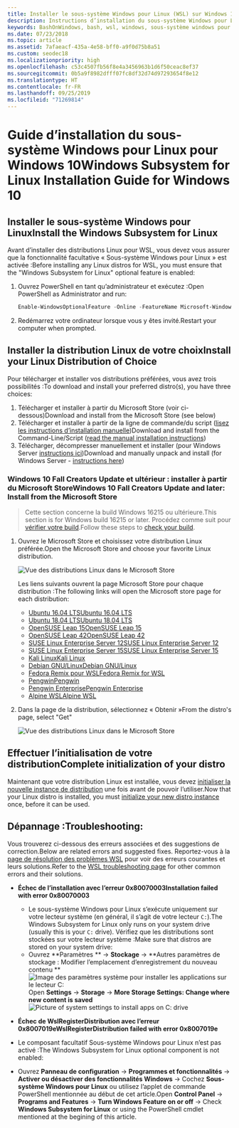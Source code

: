 ```yaml
---
title: Installer le sous-système Windows pour Linux (WSL) sur Windows 10
description: Instructions d’installation du sous-système Windows pour Linux sur Windows 10.
keywords: BashOnWindows, bash, wsl, windows, sous-système windows pour linux, sous-système windows, ubuntu, debian, suse, windows 10, installation
ms.date: 07/23/2018
ms.topic: article
ms.assetid: 7afaeacf-435a-4e58-bff0-a9f0d75b8a51
ms.custom: seodec18
ms.localizationpriority: high
ms.openlocfilehash: c53c4507fb56f8e4a3456963b1d6f50ceac8ef37
ms.sourcegitcommit: 0b5a9f8982dfff07fc8df32d74d97293654f8e12
ms.translationtype: HT
ms.contentlocale: fr-FR
ms.lasthandoff: 09/25/2019
ms.locfileid: "71269814"
---
```

# <a name="windows-subsystem-for-linux-installation-guide-for-windows-10"></a><span data-ttu-id="e8de9-104">Guide d’installation du sous-système Windows pour Linux pour Windows 10</span><span class="sxs-lookup"><span data-stu-id="e8de9-104">Windows Subsystem for Linux Installation Guide for Windows 10</span></span>

## <a name="install-the-windows-subsystem-for-linux"></a><span data-ttu-id="e8de9-105">Installer le sous-système Windows pour Linux</span><span class="sxs-lookup"><span data-stu-id="e8de9-105">Install the Windows Subsystem for Linux</span></span>

<span data-ttu-id="e8de9-106">Avant d’installer des distributions Linux pour WSL, vous devez vous assurer que la fonctionnalité facultative « Sous-système Windows pour Linux » est activée :</span><span class="sxs-lookup"><span data-stu-id="e8de9-106">Before installing any Linux distros for WSL, you must ensure that the "Windows Subsystem for Linux" optional feature is enabled:</span></span>

1. <span data-ttu-id="e8de9-107">Ouvrez PowerShell en tant qu’administrateur et exécutez :</span><span class="sxs-lookup"><span data-stu-id="e8de9-107">Open PowerShell as Administrator and run:</span></span>
    ```powershell
    Enable-WindowsOptionalFeature -Online -FeatureName Microsoft-Windows-Subsystem-Linux
    ```

2. <span data-ttu-id="e8de9-108">Redémarrez votre ordinateur lorsque vous y êtes invité.</span><span class="sxs-lookup"><span data-stu-id="e8de9-108">Restart your computer when prompted.</span></span>

## <a name="install-your-linux-distribution-of-choice"></a><span data-ttu-id="e8de9-109">Installer la distribution Linux de votre choix</span><span class="sxs-lookup"><span data-stu-id="e8de9-109">Install your Linux Distribution of Choice</span></span>
<span data-ttu-id="e8de9-110">Pour télécharger et installer vos distributions préférées, vous avez trois possibilités :</span><span class="sxs-lookup"><span data-stu-id="e8de9-110">To download and install your preferred distro(s), you have three choices:</span></span>
1. <span data-ttu-id="e8de9-111">Télécharger et installer à partir du Microsoft Store (voir ci-dessous)</span><span class="sxs-lookup"><span data-stu-id="e8de9-111">Download and install from the Microsoft Store (see below)</span></span>
1. <span data-ttu-id="e8de9-112">Télécharger et installer à partir de la ligne de commande/du script ([lisez les instructions d’installation manuelle](install-manual.md))</span><span class="sxs-lookup"><span data-stu-id="e8de9-112">Download and install from the Command-Line/Script ([read the manual installation instructions](install-manual.md))</span></span>
1. <span data-ttu-id="e8de9-113">Télécharger, décompresser manuellement et installer (pour Windows Server [instructions ici](install-on-server.md))</span><span class="sxs-lookup"><span data-stu-id="e8de9-113">Download and manually unpack and install (for Windows Server - [instructions here](install-on-server.md))</span></span>

### <a name="windows-10-fall-creators-update-and-later-install-from-the-microsoft-store"></a><span data-ttu-id="e8de9-114">Windows 10 Fall Creators Update et ultérieur : installer à partir du Microsoft Store</span><span class="sxs-lookup"><span data-stu-id="e8de9-114">Windows 10 Fall Creators Update and later: Install from the Microsoft Store</span></span>

> <span data-ttu-id="e8de9-115">Cette section concerne la build Windows 16215 ou ultérieure.</span><span class="sxs-lookup"><span data-stu-id="e8de9-115">This section is for Windows build 16215 or later.</span></span>  <span data-ttu-id="e8de9-116">Procédez comme suit pour [vérifier votre build](troubleshooting.md#check-your-build-number).</span><span class="sxs-lookup"><span data-stu-id="e8de9-116">Follow these steps to [check your build](troubleshooting.md#check-your-build-number).</span></span> 

1. <span data-ttu-id="e8de9-117">Ouvrez le Microsoft Store et choisissez votre distribution Linux préférée.</span><span class="sxs-lookup"><span data-stu-id="e8de9-117">Open the Microsoft Store and choose your favorite Linux distribution.</span></span>

    ![Vue des distributions Linux dans le Microsoft Store](media/store.png)

    <span data-ttu-id="e8de9-119">Les liens suivants ouvrent la page Microsoft Store pour chaque distribution :</span><span class="sxs-lookup"><span data-stu-id="e8de9-119">The following links will open the Microsoft store page for each distribution:</span></span>

    * [<span data-ttu-id="e8de9-120">Ubuntu 16.04 LTS</span><span class="sxs-lookup"><span data-stu-id="e8de9-120">Ubuntu 16.04 LTS</span></span>](https://www.microsoft.com/store/apps/9pjn388hp8c9)
    * [<span data-ttu-id="e8de9-121">Ubuntu 18.04 LTS</span><span class="sxs-lookup"><span data-stu-id="e8de9-121">Ubuntu 18.04 LTS</span></span>](https://www.microsoft.com/store/apps/9N9TNGVNDL3Q)
    * [<span data-ttu-id="e8de9-122">OpenSUSE Leap 15</span><span class="sxs-lookup"><span data-stu-id="e8de9-122">OpenSUSE Leap 15</span></span>](https://www.microsoft.com/store/apps/9n1tb6fpvj8c)
    * [<span data-ttu-id="e8de9-123">OpenSUSE Leap 42</span><span class="sxs-lookup"><span data-stu-id="e8de9-123">OpenSUSE Leap 42</span></span>](https://www.microsoft.com/store/apps/9njvjts82tjx)
    * [<span data-ttu-id="e8de9-124">SUSE Linux Enterprise Server 12</span><span class="sxs-lookup"><span data-stu-id="e8de9-124">SUSE Linux Enterprise Server 12</span></span>](https://www.microsoft.com/store/apps/9p32mwbh6cns)
    * [<span data-ttu-id="e8de9-125">SUSE Linux Enterprise Server 15</span><span class="sxs-lookup"><span data-stu-id="e8de9-125">SUSE Linux Enterprise Server 15</span></span>](https://www.microsoft.com/store/apps/9pmw35d7fnlx)
    * [<span data-ttu-id="e8de9-126">Kali Linux</span><span class="sxs-lookup"><span data-stu-id="e8de9-126">Kali Linux</span></span>](https://www.microsoft.com/store/apps/9PKR34TNCV07)
    * [<span data-ttu-id="e8de9-127">Debian GNU/Linux</span><span class="sxs-lookup"><span data-stu-id="e8de9-127">Debian GNU/Linux</span></span>](https://www.microsoft.com/store/apps/9MSVKQC78PK6)
    * [<span data-ttu-id="e8de9-128">Fedora Remix pour WSL</span><span class="sxs-lookup"><span data-stu-id="e8de9-128">Fedora Remix for WSL</span></span>](https://www.microsoft.com/store/apps/9n6gdm4k2hnc)
    * [<span data-ttu-id="e8de9-129">Pengwin</span><span class="sxs-lookup"><span data-stu-id="e8de9-129">Pengwin</span></span>](https://www.microsoft.com/store/apps/9NV1GV1PXZ6P)
    * [<span data-ttu-id="e8de9-130">Pengwin Enterprise</span><span class="sxs-lookup"><span data-stu-id="e8de9-130">Pengwin Enterprise</span></span>](https://www.microsoft.com/store/apps/9N8LP0X93VCP)
    * [<span data-ttu-id="e8de9-131">Alpine WSL</span><span class="sxs-lookup"><span data-stu-id="e8de9-131">Alpine WSL</span></span>](https://www.microsoft.com/store/apps/9p804crf0395)

1. <span data-ttu-id="e8de9-132">Dans la page de la distribution, sélectionnez « Obtenir »</span><span class="sxs-lookup"><span data-stu-id="e8de9-132">From the distro's page, select "Get"</span></span>

    ![Vue des distributions Linux dans le Microsoft Store](media/UbuntuStore.png)

## <a name="complete-initialization-of-your-distro"></a><span data-ttu-id="e8de9-134">Effectuer l’initialisation de votre distribution</span><span class="sxs-lookup"><span data-stu-id="e8de9-134">Complete initialization of your distro</span></span>
<span data-ttu-id="e8de9-135">Maintenant que votre distribution Linux est installée, vous devez [initialiser la nouvelle instance de distribution](initialize-distro.md) une fois avant de pouvoir l’utiliser.</span><span class="sxs-lookup"><span data-stu-id="e8de9-135">Now that your Linux distro is installed, you must [initialize your new distro instance](initialize-distro.md) once, before it can be used.</span></span>

## <a name="troubleshooting"></a><span data-ttu-id="e8de9-136">Dépannage :</span><span class="sxs-lookup"><span data-stu-id="e8de9-136">Troubleshooting:</span></span> 

<span data-ttu-id="e8de9-137">Vous trouverez ci-dessous des erreurs associées et des suggestions de correction.</span><span class="sxs-lookup"><span data-stu-id="e8de9-137">Below are related errors and suggested fixes.</span></span> <span data-ttu-id="e8de9-138">Reportez-vous à la [page de résolution des problèmes WSL](troubleshooting.md) pour voir des erreurs courantes et leurs solutions.</span><span class="sxs-lookup"><span data-stu-id="e8de9-138">Refer to the [WSL troubleshooting page](troubleshooting.md) for other common errors and their solutions.</span></span>

* <span data-ttu-id="e8de9-139">**Échec de l’installation avec l’erreur 0x80070003**</span><span class="sxs-lookup"><span data-stu-id="e8de9-139">**Installation failed with error 0x80070003**</span></span>
    * <span data-ttu-id="e8de9-140">Le sous-système Windows pour Linux s’exécute uniquement sur votre lecteur système (en général, il s’agit de votre lecteur `C:`).</span><span class="sxs-lookup"><span data-stu-id="e8de9-140">The Windows Subsystem for Linux only runs on your system drive (usually this is your `C:` drive).</span></span> <span data-ttu-id="e8de9-141">Vérifiez que les distributions sont stockées sur votre lecteur système :</span><span class="sxs-lookup"><span data-stu-id="e8de9-141">Make sure that distros are stored on your system drive:</span></span>  
    * <span data-ttu-id="e8de9-142">Ouvrez \*\*Paramètres \*\* -> **Stockage** -> \*\*Autres paramètres de stockage : Modifier l’emplacement d’enregistrement du nouveau contenu \*\*
    ![Image des paramètres système pour installer les applications sur le lecteur C:](media/AppStorage.png)</span><span class="sxs-lookup"><span data-stu-id="e8de9-142">Open **Settings** -> **Storage** -> **More Storage Settings: Change where new content is saved**
![Picture of system settings to install apps on C: drive](media/AppStorage.png)</span></span>
    
    
 * <span data-ttu-id="e8de9-143">**Échec de WslRegisterDistribution avec l’erreur 0x8007019e**</span><span class="sxs-lookup"><span data-stu-id="e8de9-143">**WslRegisterDistribution failed with error 0x8007019e**</span></span>   
  * <span data-ttu-id="e8de9-144">Le composant facultatif Sous-système Windows pour Linux n’est pas activé :</span><span class="sxs-lookup"><span data-stu-id="e8de9-144">The Windows Subsystem for Linux optional component is not enabled:</span></span> 
   * <span data-ttu-id="e8de9-145">Ouvrez **Panneau de configuration** -> **Programmes et fonctionnalités** -> **Activer ou désactiver des fonctionnalités Windows** -> Cochez **Sous-système Windows pour Linux** ou utilisez l’applet de commande PowerShell mentionnée au début de cet article.</span><span class="sxs-lookup"><span data-stu-id="e8de9-145">Open **Control Panel** -> **Programs and Features** -> **Turn Windows Feature on or off** -> Check **Windows Subsystem for Linux** or using the PowerShell cmdlet mentioned at the begining of this article.</span></span>
